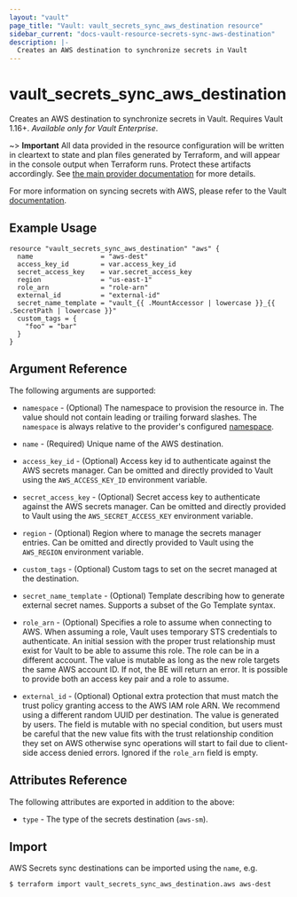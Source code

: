```yaml
---
layout: "vault"
page_title: "Vault: vault_secrets_sync_aws_destination resource"
sidebar_current: "docs-vault-resource-secrets-sync-aws-destination"
description: |-
  Creates an AWS destination to synchronize secrets in Vault
---
```


# vault\_secrets\_sync\_aws\_destination

Creates an AWS destination to synchronize secrets in Vault. Requires Vault 1.16+.
*Available only for Vault Enterprise*.

~> **Important** All data provided in the resource configuration will be
written in cleartext to state and plan files generated by Terraform, and
will appear in the console output when Terraform runs. Protect these
artifacts accordingly. See
[the main provider documentation](../index.html)
for more details.

For more information on syncing secrets with AWS, please refer to the Vault
[documentation](https://developer.hashicorp.com/vault/docs/sync/awssm).

## Example Usage

```hcl
resource "vault_secrets_sync_aws_destination" "aws" {
  name                 = "aws-dest"
  access_key_id        = var.access_key_id
  secret_access_key    = var.secret_access_key
  region               = "us-east-1"
  role_arn             = "role-arn"
  external_id          = "external-id"
  secret_name_template = "vault_{{ .MountAccessor | lowercase }}_{{ .SecretPath | lowercase }}"
  custom_tags = {
    "foo" = "bar"
  }
}
```

## Argument Reference

The following arguments are supported:

* `namespace` - (Optional) The namespace to provision the resource in.
  The value should not contain leading or trailing forward slashes.
  The `namespace` is always relative to the provider's configured [namespace](/docs/providers/vault/index.html#namespace).

* `name` - (Required) Unique name of the AWS destination.

* `access_key_id` - (Optional) Access key id to authenticate against the AWS secrets manager.
  Can be omitted and directly provided to Vault using the `AWS_ACCESS_KEY_ID` environment
  variable.

* `secret_access_key` - (Optional) Secret access key to authenticate against the AWS secrets manager.
  Can be omitted and directly provided to Vault using the `AWS_SECRET_ACCESS_KEY` environment
  variable.

* `region` - (Optional) Region where to manage the secrets manager entries.
  Can be omitted and directly provided to Vault using the `AWS_REGION` environment
  variable.

* `custom_tags` - (Optional) Custom tags to set on the secret managed at the destination.

* `secret_name_template` - (Optional) Template describing how to generate external secret names.
  Supports a subset of the Go Template syntax.

* `role_arn` - (Optional) Specifies a role to assume when connecting to AWS. When assuming a role, 
  Vault uses temporary STS credentials to authenticate. An initial session with the proper trust relationship must 
  exist for Vault to be able to assume this role. The role can be in a different account. 
  The value is mutable as long as the new role targets the same AWS account ID. If not, the BE will return an error. 
  It is possible to provide both an access key pair and a role to assume.

* `external_id` - (Optional) Optional extra protection that must match the trust policy granting access to the
  AWS IAM role ARN. We recommend using a different random UUID per destination. The value is generated by users. 
  The field is mutable with no special condition, but users must be careful that the new value fits with the trust
  relationship condition they set on AWS otherwise sync operations will start to fail due to client-side access 
  denied errors. Ignored if the `role_arn` field is empty.

## Attributes Reference

The following attributes are exported in addition to the above:

* `type` - The type of the secrets destination (`aws-sm`).

## Import

AWS Secrets sync destinations can be imported using the `name`, e.g.

```
$ terraform import vault_secrets_sync_aws_destination.aws aws-dest
```
